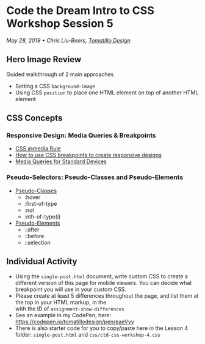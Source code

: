 # Code the Dream Intro to CSS Workshop Session 5
_May 28, 2019 • Chris Liu-Beers, [Tomatillo Design](http://www.tomatillodesign.com/)_

## Hero Image Review
Guided walkthrough of 2 main approaches
- Setting a CSS `background-image`
- Using CSS `position` to place one HTML element on top of another HTML element

## CSS Concepts
### Responsive Design: Media Queries & Breakpoints
- [CSS @media Rule](https://www.w3schools.com/cssref/css3_pr_mediaquery.asp)
- [How to use CSS breakpoints to create responsive designs](https://getflywheel.com/layout/css-breakpoints-responsive-design-how-to/)
- [Media Queries for Standard Devices](https://css-tricks.com/snippets/css/media-queries-for-standard-devices/)
### Pseudo-Selectors: Pseudo-Classes and Pseudo-Elements
- [Pseudo-Classes](https://developer.mozilla.org/en-US/docs/Learn/CSS/Introduction_to_CSS/Pseudo-classes_and_pseudo-elements#Pseudo-classes)
     - :hover
     - :first-of-type
     - :not
     - :nth-of-type(i)
- [Pseudo-Elements](https://developer.mozilla.org/en-US/docs/Learn/CSS/Introduction_to_CSS/Pseudo-classes_and_pseudo-elements#Pseudo-elements)
     - ::after
     - ::before
     - ::selection

## Individual Activity
- Using the `single-post.html` document, write custom CSS to create a different version of this page for mobile viewers. You can decide what breakpoint you will use in your custom CSS.
- Please create at least 5 differences throughout the page, and list them at the top in your HTML markup, in the <div> with the ID of `assignment-show-differences`
- See an example in my CodePen, here: https://codepen.io/tomatillodesign/pen/eaeVyy
- There is also starter code for you to copy/paste here in the Lesson 4 folder: `single-post.html` and `css/ctd-css-workshop-4.css`
